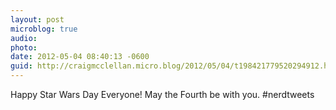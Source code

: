 ```yaml
---
layout: post
microblog: true
audio: 
photo: 
date: 2012-05-04 08:40:13 -0600
guid: http://craigmcclellan.micro.blog/2012/05/04/t198421779520294912.html
---
```

Happy Star Wars Day Everyone! May the Fourth be with you. #nerdtweets
